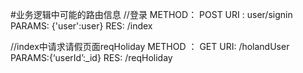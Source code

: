 #业务逻辑中可能的路由信息
//登录
METHOD： POST
URI : user/signin
PARAMS: {'user':user}
RES: /index

//index中请求请假页面reqHoliday
METHOD ： GET
URI: /holandUser
PARAMS:{‘userId’:_id}
RES: /reqHoliday
